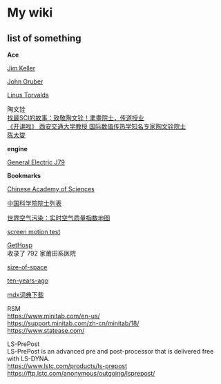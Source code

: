 # My wiki


## list of something

**Ace**

[Jim Keller](https://en.wikipedia.org/wiki/Jim_Keller_(engineer))  

[John Gruber](https://en.wikipedia.org/wiki/John_Gruber)  

[Linus Torvalds](https://en.wikipedia.org/wiki/Linus_Torvalds)  

陶文铨  
[找最SCI的故事：致敬陶文铨！耄耋院士，传道授业](https://www.bilibili.com/video/BV1et4y19753)  
[《开讲啦》 西安交通大学教授 国际数值传热学知名专家陶文铨院士](https://www.youtube.com/watch?v=U-tYV8u_2s8)  
[陈大燮](https://history.seu.edu.cn/2018/0404/c18669a212203/page.htm)  

**engine**

[General Electric J79](https://en.wikipedia.org/wiki/General_Electric_J79)  



**Bookmarks**

[Chinese Academy of Sciences](https://en.wikipedia.org/wiki/Chinese_Academy_of_Sciences)

[中国科学院院士列表](https://zh.wikipedia.org/zh-cn/中国科学院院士列表)

[世界空气污染：实时空气质量指数地图](https://aqicn.org/map/world/cn/)

[screen motion test](https://www.testufo.com/)

[GetHosp](http://fuchenxuan.cn/GetHosp/)  
收录了 792 家莆田系医院

[size-of-space](https://neal.fun/size-of-space/)

[ten-years-ago](https://neal.fun/ten-years-ago/)

[mdx词典下载](https://downloads.freemdict.com/100G_Super_Big_Collection/)


RSM  
https://www.minitab.com/en-us/  
https://support.minitab.com/zh-cn/minitab/18/  
https://www.statease.com/  

LS-PrePost  
LS-Pre­Post is an ad­vanced pre and post-proces­sor that is de­liv­ered free with LS-DY­NA.  
https://www.lstc.com/products/ls-prepost  
https://ftp.lstc.com/anonymous/outgoing/lsprepost/
